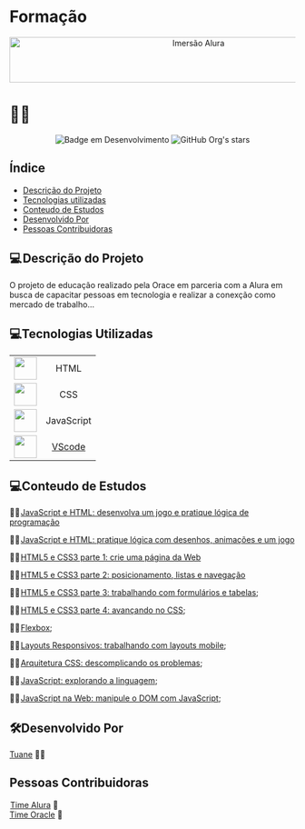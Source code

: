 # Formação 

<div align="center">
    <img src="https://user-images.githubusercontent.com/54903202/230703634-3b28034b-c98d-40f7-b4fb-0bbaa3010f56.png"width="650" height="80" alt="Imersão Alura"/>
</div>




<h1>👩‍💻 </h1>

<div align="center">

![Badge em Desenvolvimento ](http://img.shields.io/static/v1?label=STATUS&message=EM%20DESENVOLVIMENTO&color=GREEN&style=for-the-badge )
![GitHub Org's stars](https://img.shields.io/github/stars/tuanemendes?style=social)

</div>
<h2>Índice</h2>

* [Descrição do Projeto](#descrição-do-projeto)
* [Tecnologias utilizadas](#tecnologias-utilizadas)
* [Conteudo de Estudos](#conteudo-de-estudos)
* [Desenvolvido Por](#desenvolvido-por)
* [Pessoas Contribuidoras](#pessoas-contribuidoras)


<h2>💻 Descrição do Projeto</h2>

<p>
O projeto de educação realizado pela Orace em parceria com a  Alura em busca de  capacitar pessoas em tecnologia e realizar a conexção como mercado de trabalho... 
</p>

<h2>💻Tecnologias Utilizadas</h2>

|     |   |
| :--------: | :--------: |    
| <img src="https://cdn.jsdelivr.net/gh/devicons/devicon/icons/html5/html5-original-wordmark.svg" width="40" height="40" /> | HTML | 
| <img src="https://cdn.jsdelivr.net/gh/devicons/devicon/icons/css3/css3-original-wordmark.svg" width="40" height="40" /> | CSS |   
| <img src="https://cdn.jsdelivr.net/gh/devicons/devicon/icons/javascript/javascript-original.svg" width="40" height="40" /> | JavaScript |  
| <img src="https://cdn.jsdelivr.net/gh/devicons/devicon/icons/vscode/vscode-original.svg" width="40" height="40" /> | [VScode](https://code.visualstudio.com/download) |        
     
        
          

<h2>💻Conteudo de Estudos</h2>

<p>

👩‍🏫 [JavaScript e HTML: desenvolva um jogo e pratique lógica de programação](https://github.com/Tuanemendes/formacao-one-alura/tree/main/JavaScript%20e%20HTML%20desenvolva%20um%20jogo%20e%20pratique%20l%C3%B3gica%20de%20programa%C3%A7%C3%A3o)

👩‍🏫 [JavaScript e HTML: pratique lógica com desenhos, animações e um jogo](https://github.com/Tuanemendes/formacao-one-alura/tree/main/JavaScript%20e%20HTML%20pratique%20l%C3%B3gica%20com%20desenhos%20anima%C3%A7%C3%B5es%20e%20um%20jogo)

👩‍🏫 [HTML5 e CSS3 parte 1: crie uma página da Web](https://github.com/Tuanemendes/formacao-one-alura/tree/main/HTML5%20e%20CSS3%20parte%201%20crie%20uma%20p%C3%A1gina%20da%20Web)

👩‍🏫 [HTML5 e CSS3 parte 2: posicionamento, listas e navegação](https://github.com/Tuanemendes/formacao-one-alura/tree/main/HTML5%20e%20CSS3%20parte%202%20posicionamento%2C%20listas%20e%20navega%C3%A7%C3%A3o)

👩‍🏫 [HTML5 e CSS3 parte 3: trabalhando com formulários e tabelas](https://github.com/Tuanemendes/formacao-one-alura/tree/main/HTML5%20e%20CSS3%20parte%203%20trabalhando%20com%20formul%C3%A1rios%20e%20tabelas);

👩‍🏫 [HTML5 e CSS3 parte 4: avançando no CSS](https://github.com/Tuanemendes/formacao-one-alura/tree/main/HTML5%20e%20CSS3%20parte%204%20avan%C3%A7ando%20no%20CSS);

👩‍🏫 [Flexbox](https://github.com/Tuanemendes/formacao-one-alura/tree/main/Flexbox%20posicione%20elementos%20na%20tela/flexbox);

👩‍🏫 [Layouts Responsivos: trabalhando com layouts mobile]();

👩‍🏫 [Arquitetura CSS: descomplicando os problemas]();

👩‍🏫 [JavaScript: explorando a linguagem]();

👩‍🏫 [JavaScript na Web: manipule o DOM com JavaScript]();
   
</p>

<h2>🛠Desenvolvido Por</h2>

 [Tuane](https://www.linkedin.com/in/tuane-mendes/) 👩‍🎓        

<h2>Pessoas Contribuidoras</h2>

 [Time Alura](https://www.alura.com.br/) 💙 <br>
 [Time Oracle](https://www.oracle.com/br/education/oracle-next-education/) 🧡 

 
